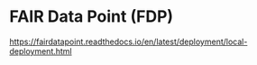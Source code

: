 # FAIR Data Point (FDP)

https://fairdatapoint.readthedocs.io/en/latest/deployment/local-deployment.html
